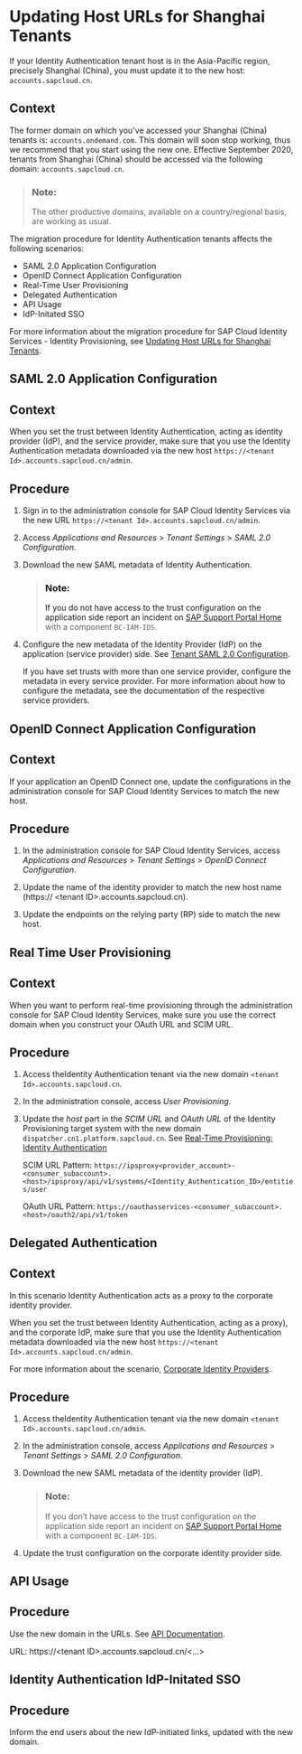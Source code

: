 <!-- loio1eeda236f67f482bbb561f1b17532792 -->

# Updating Host URLs for Shanghai Tenants

If your Identity Authentication tenant host is in the Asia-Pacific region, precisely Shanghai \(China\), you must update it to the new host: `accounts.sapcloud.cn`.



<a name="loio1eeda236f67f482bbb561f1b17532792__context_psf_kqv_3nb"/>

## Context

The former domain on which you've accessed your Shanghai \(China\) tenants is: `accounts.ondemand.com`. This domain will soon stop working, thus we recommend that you start using the new one. Effective September 2020, tenants from Shanghai \(China\) should be accessed via the following domain: `accounts.sapcloud.cn`.

> ### Note:  
> The other productive domains, available on a country/regional basis, are working as usual.

The migration procedure for Identity Authentication tenants affects the following scenarios:

-   SAML 2.0 Application Configuration
-   OpenID Connect Application Configuration
-   Real-Time User Provisioning
-   Delegated Authentication
-   API Usage
-   IdP-Initated SSO

For more information about the migration procedure for SAP Cloud Identity Services - Identity Provisioning, see [Updating Host URLs for Shanghai Tenants](https://help.sap.com/viewer/f48e822d6d484fa5ade7dda78b64d9f5/Cloud/en-US/80563ee65d96451db3c063a083b199e6.html).

<a name="task_j5h_15t_3nb"/>

<!-- task\_j5h\_15t\_3nb -->

## SAML 2.0 Application Configuration



<a name="task_j5h_15t_3nb__context_bdy_34g_snb"/>

## Context

When you set the trust between Identity Authentication, acting as identity provider \(IdP\), and the service provider, make sure that you use the Identity Authentication metadata downloaded via the new host `https://<tenant Id>.accounts.sapcloud.cn/admin`.



## Procedure

1.  Sign in to the administration console for SAP Cloud Identity Services via the new URL `https://<tenant Id>.accounts.sapcloud.cn/admin`.

2.  Access *Applications and Resources* \> *Tenant Settings* \> *SAML 2.0 Configuration*.

3.  Download the new SAML metadata of Identity Authentication.

    > ### Note:  
    > If you do not have access to the trust configuration on the application side report an incident on [SAP Support Portal Home](https://support.sap.com/en/index.html) with a component `BC-IAM-IDS`.

4.  Configure the new metadata of the Identity Provider \(IdP\) on the application \(service provider\) side. See [Tenant SAML 2.0 Configuration](Operation-Guide/tenant-saml-2-0-configuration-e81a19b.md).

    If you have set trusts with more than one service provider, configure the metadata in every service provider. For more information about how to configure the metadata, see the documentation of the respective service providers.


<a name="task_xny_kvt_3nb"/>

<!-- task\_xny\_kvt\_3nb -->

## OpenID Connect Application Configuration



<a name="task_xny_kvt_3nb__context_z5k_dzg_snb"/>

## Context

If your application an OpenID Connect one, update the configurations in the administration console for SAP Cloud Identity Services to match the new host.



<a name="task_xny_kvt_3nb__steps_izw_mvt_3nb"/>

## Procedure

1.  In the administration console for SAP Cloud Identity Services, access *Applications and Resources* \> *Tenant Settings* \> *OpenID Connect Configuration*.

2.  Update the name of the identity provider to match the new host name \(https:// <tenant ID\>.accounts.sapcloud.cn\).

3.  Update the endpoints on the relying party \(RP\) side to match the new host.


<a name="task_ang_1zt_3nb"/>

<!-- task\_ang\_1zt\_3nb -->

## Real Time User Provisioning



<a name="task_ang_1zt_3nb__context_yfd_vhh_snb"/>

## Context

When you want to perform real-time provisioning through the administration console for SAP Cloud Identity Services, make sure you use the correct domain when you construct your OAuth URL and SCIM URL.



<a name="task_ang_1zt_3nb__steps_hkf_phv_3nb"/>

## Procedure

1.  Access theIdentity Authentication tenant via the new domain `<tenant Id>.accounts.sapcloud.cn`.

2.  In the administration console, access *User Provisioning*.

3.  Update the *host* part in the *SCIM URL* and *OAuth URL* of the Identity Provisioning target system with the new domain `dispatcher.cn1.platform.sapcloud.cn`. See [Real-Time Provisioning: Identity Authentication](https://help.sap.com/viewer/f48e822d6d484fa5ade7dda78b64d9f5/Cloud/en-US/70afd909734842b08ff8f1be5b01bc2a.html)

    SCIM URL Pattern: `https://ipsproxy<provider_account>-<consumer_subaccount>.<host>/ipsproxy/api/v1/systems/<Identity_Authentication_ID>/entities/user`

    OAuth URL Pattern: `https://oauthasservices-<consumer_subaccount>.<host>/oauth2/api/v1/token`


<a name="task_gml_yhv_3nb"/>

<!-- task\_gml\_yhv\_3nb -->

## Delegated Authentication



<a name="task_gml_yhv_3nb__context_k5q_s3h_snb"/>

## Context

In this scenario Identity Authentication acts as a proxy to the corporate identity provider.

When you set the trust between Identity Authentication, acting as a proxy\), and the corporate IdP, make sure that you use the Identity Authentication metadata downloaded via the new host `https://<tenant Id>.accounts.sapcloud.cn/admin`.

For more information about the scenario, [Corporate Identity Providers](Operation-Guide/corporate-identity-providers-19f3eca.md).



## Procedure

1.  Access theIdentity Authentication tenant via the new domain `<tenant Id>.accounts.sapcloud.cn/admin`.

2.  In the administration console, access *Applications and Resources* \> *Tenant Settings* \> *SAML 2.0 Configuration*.

3.  Download the new SAML metadata of the identity provider \(IdP\).

    > ### Note:  
    > If you don’t have access to the trust configuration on the application side report an incident on [SAP Support Portal Home](https://support.sap.com/en/index.html) with a component `BC-IAM-IDS`.

4.  Update the trust configuration on the corporate identity provider side.


<a name="task_b1d_llv_3nb"/>

<!-- task\_b1d\_llv\_3nb -->

## API Usage



<a name="task_b1d_llv_3nb__steps_dn4_wlv_3nb"/>

## Procedure

Use the new domain in the URLs. See [API Documentation](Development/api-documentation-cce8d64.md).

URL: https://<tenant ID\>.accounts.sapcloud.cn/<...\>

<a name="task_t4d_d4v_3nb"/>

<!-- task\_t4d\_d4v\_3nb -->

## Identity Authentication IdP-Initated SSO



<a name="task_t4d_d4v_3nb__steps_tcg_t4v_3nb"/>

## Procedure

Inform the end users about the new IdP-initiated links, updated with the new domain.

